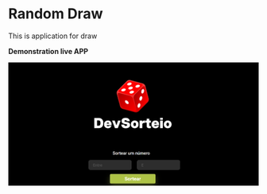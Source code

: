 <h1>Random Draw</h1>

<p>This is application for draw</p>

<b>Demonstration live APP</b>

<img src="https://github.com/TaylorReis-lab/Random-Draw/blob/master/assets/demonstration.png" alt="photo-demonstration">
